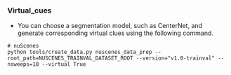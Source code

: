### Virtual_cues
- You can choose a segmentation model, such as CenterNet, and generate corresponding virtual clues using the following command.

```
# nuScenes
python tools/create_data.py nuscenes_data_prep --root_path=NUSCENES_TRAINVAL_DATASET_ROOT --version="v1.0-trainval" --nsweeps=10 --virtual True
```
